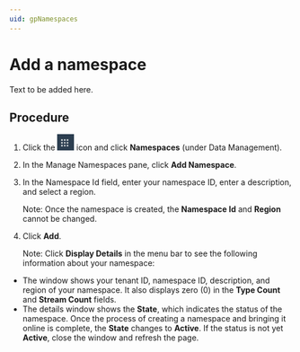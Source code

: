 ```yaml
---
uid: gpNamespaces
---
```


# Add a namespace

Text to be added here.

## Procedure

1. Click the ![Menu icon](images\menu-icon.png) icon and click **Namespaces** (under Data Management).


2. In the Manage Namespaces pane, click **Add Namespace**. 

3. In the Namespace Id field, enter your namespace ID, enter a description, and select a region. 

   Note: Once the namespace is created, the **Namespace Id** and **Region** cannot be changed.

4. Click **Add**.

   Note:  Click **Display Details** in the menu bar to see the following information about your namespace:
   
- The window shows your tenant ID, namespace ID, description, and region of your namespace. It also displays zero (0) in the **Type Count** and **Stream Count** fields.  
- The details window shows the **State**, which indicates the status of the namespace. Once the process of creating a namespace and bringing it online is complete, the **State** changes to **Active**. If the status is not yet **Active**, close the window and refresh the page. 
